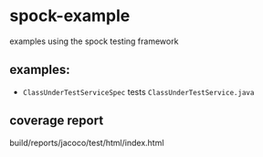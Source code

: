 # spock-example
examples using the spock testing framework

## examples:
* `ClassUnderTestServiceSpec` tests `ClassUnderTestService.java`

## coverage report
build/reports/jacoco/test/html/index.html
